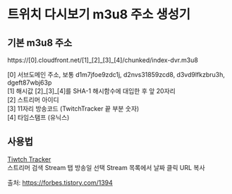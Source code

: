 # 트위치 다시보기 m3u8 주소 생성기

## 기본 m3u8 주소 
https://[0].cloudfront.net/[1]\_[2]\_[3]_[4]/chunked/index-dvr.m3u8 

[0] 서브도메인 주소, 보통 d1m7jfoe9zdc1j, d2nvs31859zcd8, d3vd9lfkzbru3h, dgeft87wbj63p   
[1] 해시값  [2]\_[3]_[4]를 SHA-1 해시함수에 대입한 후 앞 20자리   
[2] 스트리머 아이디   
[3] 11자리 방송코드 (TwitchTracker 끝 부분 숫자)   
[4] 타임스탬프 (유닉스)


## 사용법
[Tiwtch Tracker](https://twitchtracker.com/)   
스트리머 검색 Stream 탭 방송일 선택 Stream 목록에서 날짜 클릭 URL 복사




출처: https://forbes.tistory.com/1394
